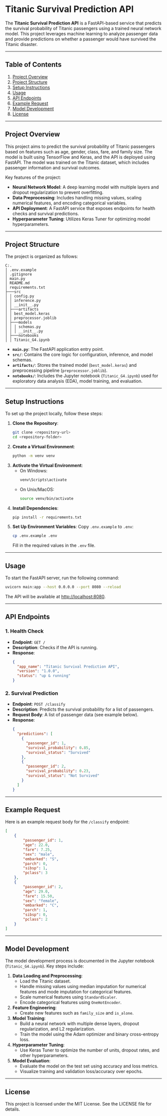 # Titanic Survival Prediction API

The **Titanic Survival Prediction API** is a FastAPI-based service that predicts the survival probability of Titanic passengers using a trained neural network model. This project leverages machine learning to analyze passenger data and provide predictions on whether a passenger would have survived the Titanic disaster.

---

## Table of Contents
1. [Project Overview](#project-overview)
2. [Project Structure](#project-structure)
3. [Setup Instructions](#setup-instructions)
4. [Usage](#usage)
5. [API Endpoints](#api-endpoints)
6. [Example Request](#example-request)
7. [Model Development](#model-development)
8. [License](#license)

---

## Project Overview

This project aims to predict the survival probability of Titanic passengers based on features such as age, gender, class, fare, and family size. The model is built using TensorFlow and Keras, and the API is deployed using FastAPI. The model was trained on the Titanic dataset, which includes passenger information and survival outcomes.

Key features of the project:
- **Neural Network Model**: A deep learning model with multiple layers and dropout regularization to prevent overfitting.
- **Data Preprocessing**: Includes handling missing values, scaling numerical features, and encoding categorical variables.
- **API Deployment**: A FastAPI service that exposes endpoints for health checks and survival predictions.
- **Hyperparameter Tuning**: Utilizes Keras Tuner for optimizing model hyperparameters.

---

## Project Structure

The project is organized as follows:
```
C:.
│ .env.example
│ .gitignore
│ main.py
│ README.md
│ requirements.txt
├───src
│ │ config.py
│ │ inference.py
│ │ __init__.py
│ ├───artifacts
│ │ best_model.keras
│ │ preprocessor.joblib
│ ├───models
│ │ │ schemas.py
│ │ │ __init__.py
│ ├───notebooks
│ │ Titanic_G4.ipynb
```

- **`main.py`**: The FastAPI application entry point.
- **`src/`**: Contains the core logic for configuration, inference, and model schemas.
- **`artifacts/`**: Stores the trained model (`best_model.keras`) and preprocessing pipeline (`preprocessor.joblib`).
- **`notebooks/`**: Includes the Jupyter notebook (`Titanic_G4.ipynb`) used for exploratory data analysis (EDA), model training, and evaluation.

---

## Setup Instructions

To set up the project locally, follow these steps:

1. **Clone the Repository**:
   ```bash
   git clone <repository-url>
   cd <repository-folder>
   ```
2. **Create a Virtual Environment**:
   ```bash
   python -m venv venv
   ```
3. **Activate the Virtual Environment**:
   - On Windows:
     ```bash
     venv\Scripts\activate
     ```
   - On Unix/MacOS:
     ```bash
     source venv/bin/activate
     ```
4. **Install Dependencies**:
   ```bash
   pip install -r requirements.txt
   ```
5. **Set Up Environment Variables**:
   Copy `.env.example` to `.env`:
   ```bash
   cp .env.example .env
   ```
   Fill in the required values in the `.env` file.

---

## Usage

To start the FastAPI server, run the following command:
```bash
uvicorn main:app --host 0.0.0.0 --port 8080 --reload
```
The API will be available at [http://localhost:8080](http://localhost:8080).

---

## API Endpoints

### 1. Health Check
- **Endpoint**: `GET /`
- **Description**: Checks if the API is running.
- **Response**:
  ```json
  {
    "app_name": "Titanic Survival Prediction API",
    "version": "1.0.0",
    "status": "up & running"
  }
  ```

### 2. Survival Prediction
- **Endpoint**: `POST /classify`
- **Description**: Predicts the survival probability for a list of passengers.
- **Request Body**: A list of passenger data (see example below).
- **Response**:
  ```json
  {
    "predictions": [
      {
        "passenger_id": 1,
        "survival_probability": 0.85,
        "survival_status": "Survived"
      },
      {
        "passenger_id": 2,
        "survival_probability": 0.23,
        "survival_status": "Not Survived"
      }
    ]
  }
  ```

---

## Example Request

Here is an example request body for the `/classify` endpoint:
```json
[
    {
        "passenger_id": 1,
        "age": 22.0,
        "fare": 7.25,
        "sex": "male",
        "embarked": "S",
        "parch": 0,
        "sibsp": 1,
        "pclass": 3
    },
    {
        "passenger_id": 2,
        "age": 29.0,
        "fare": 15.50,
        "sex": "female",
        "embarked": "C",
        "parch": 1,
        "sibsp": 0,
        "pclass": 2
    }
]
```

---

## Model Development

The model development process is documented in the Jupyter notebook (`Titanic_G4.ipynb`). Key steps include:

1. **Data Loading and Preprocessing**:
   - Load the Titanic dataset.
   - Handle missing values using median imputation for numerical features and mode imputation for categorical features.
   - Scale numerical features using `StandardScaler`.
   - Encode categorical features using `OneHotEncoder`.
2. **Feature Engineering**:
   - Create new features such as `family_size` and `is_alone`.
3. **Model Training**:
   - Build a neural network with multiple dense layers, dropout regularization, and L2 regularization.
   - Train the model using the Adam optimizer and binary cross-entropy loss.
4. **Hyperparameter Tuning**:
   - Use Keras Tuner to optimize the number of units, dropout rates, and other hyperparameters.
5. **Model Evaluation**:
   - Evaluate the model on the test set using accuracy and loss metrics.
   - Visualize training and validation loss/accuracy over epochs.

---

## License

This project is licensed under the MIT License. See the LICENSE file for details.
